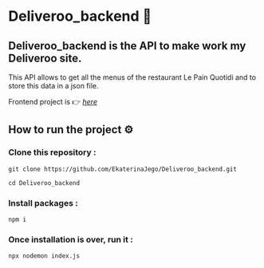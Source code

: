 # Deliveroo_backend 🥡


## Deliveroo_backend is the API to make work my Deliveroo site. 

This API allows to get all the menus of the restaurant Le Pain Quotidi and to store this data in a json file.

Frontend project is 👉 [_here_](https://github.com/EkaterinaJego/Deliveroo_frontend) 

## How to run the project ⚙️

### Clone this repository :

`git clone https://github.com/EkaterinaJego/Deliveroo_backend.git`

`cd Deliveroo_backend`

### Install packages  : 

`npm i`

### Once installation is over, run it : 

`npx nodemon index.js`

